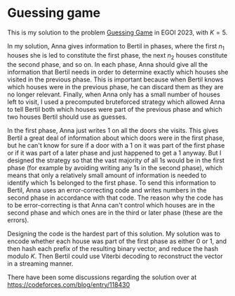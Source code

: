 # Guessing game
This is my solution to the problem [Guessing Game](https://open.kattis.com/problems/guessinggame2) in EGOI 2023, with $K=5$.

In my solution, Anna gives information to Bertil in phases, where the first $n_1$ houses she is led to constitute the first phase, the next $n_2$ houses constitute the second phase, and so on. In each phase, Anna should give all the information that Bertil needs in order to determine exactly which houses she visited in the previous phase. This is important because when Bertil knows which houses were in the previous phase, he can discard them as they are no longer relevant. Finally, when Anna only has a small number of houses left to visit, I used a precomputed bruteforced strategy which allowed Anna to tell Bertil both which houses were part of the previous phase and which two houses Bertil should use as guesses.

In the first phase, Anna just writes $1$ on all the doors she visits. This gives Bertil a great deal of information about which doors were in the first phase, but he can't know for sure if a door with a $1$ on it was part of the first phase or if it was part of a later phase and just happened to get a $1$ anyway. But I designed the strategy so that the vast majority of all 1s would be in the first phase (for example by avoiding writing any 1s in the second phase), which means that only a relatively small amount of information is needed to identify which 1s belonged to the first phase. To send this information to Bertil, Anna uses an error-correcting code and writes numbers in the second phase in accordance with that code. The reason why the code has to be error-correcting is that Anna can't control which houses are in the second phase and which ones are in the third or later phase (these are the errors).

Designing the code is the hardest part of this solution. My solution was to encode whether each house was part of the first phase as either $0$ or $1$, and then hash each prefix of the resulting binary vector, and reduce the hash modulo $K$. Then Bertil could use Viterbi decoding to reconstruct the vector in a streaming manner.

There have been some discussions regarding the solution over at https://codeforces.com/blog/entry/118430
